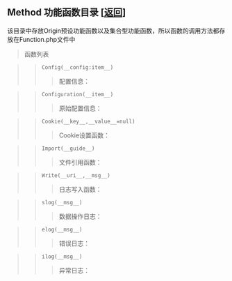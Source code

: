 <span id='origin_method'></span>
## Method 功能函数目录 [<a href="https://github.com/shenqiwei/Origin-Framework/tree/master/Origin">返回</a>]

该目录中存放Origin预设功能函数以及集合型功能函数，所以函数的调用方法都存放在Function.php文件中
>函数列表

>> `Config(__config:item__)`  
>>> 配置信息：

>> `Configuration(__item__)`
>>> 原始配置信息：

>> `Cookie(__key__,__value__=null)`
>>> Cookie设置函数：

>> `Import(__guide__)`
>>> 文件引用函数：

>> `Write(__uri__,__msg__)`
>>> 日志写入函数：

>> `slog(__msg__)`
>>> 数据操作日志：

>> `elog(__msg__)`
>>> 错误日志：

>> `ilog(__msg__)`
>>> 异常日志：